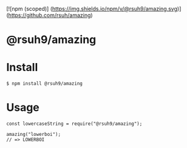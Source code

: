 [![npm (scoped)]
(https://img.shields.io/npm/v/@rsuh9/amazing.svg)]
(https://github.com/rsuh/amazing)

# @rsuh9/amazing

# Install
```
$ npm install @rsuh9/amazing
```

# Usage
```
const lowercaseString = require("@rsuh9/amazing");

amazing("lowerboi");
// => LOWERBOI
```
